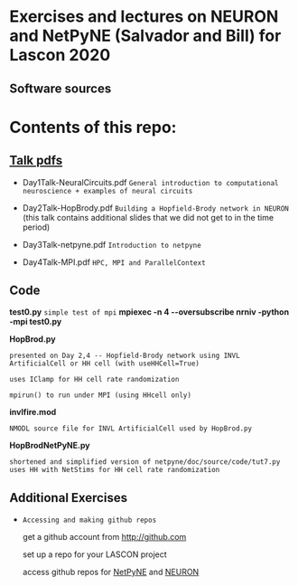 # Exercises and lectures on NEURON and NetPyNE (Salvador and Bill) for Lascon 2020 

## Software sources

# Contents of this repo:

<!-- github.com/adam-p/markdown-here/wiki/Markdown-Cheatsheet -->

## [Talk pdfs](https://drive.google.com/drive/folders/1U8UJvg4OIHsrzWqTatu4ByoV7uwNrY_n)

- Day1Talk-NeuralCircuits.pdf `General introduction to computational neuroscience + examples of neural circuits`

- Day2Talk-HopBrody.pdf `Building a Hopfield-Brody network in NEURON` (this talk contains additional slides that we did not get to in the time period)

- Day3Talk-netpyne.pdf `Introduction to netpyne`

- Day4Talk-MPI.pdf `HPC, MPI and ParallelContext`

## Code

**test0.py** `simple test of mpi` **mpiexec -n 4 --oversubscribe nrniv -python -mpi test0.py**

**HopBrod.py**

```
presented on Day 2,4 -- Hopfield-Brody network using INVL ArtificialCell or HH cell (with useHHCell=True)

uses IClamp for HH cell rate randomization

mpirun() to run under MPI (using HHcell only)
```

**invlfire.mod**

`NMODL source file for INVL ArtificialCell used by HopBrod.py`

**HopBrodNetPyNE.py**

```
shortened and simplified version of netpyne/doc/source/code/tut7.py
uses HH with NetStims for HH cell rate randomization
```

## Additional Exercises

- `Accessing and making github repos`

    get a github account from http://github.com

    set up a repo for your LASCON project

    access github repos for [NetPyNE](https://github.com/Neurosim-lab/netpyne) and [NEURON](https://github.com/neuronsimulator/nrn)
    

